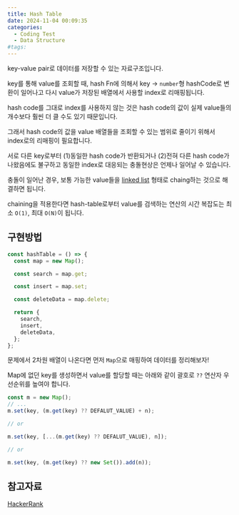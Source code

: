 ```yaml
---
title: Hash Table
date: 2024-11-04 00:09:35
categories:
  - Coding Test
  - Data Structure
#tags:
---
```

key-value pair로 데이터를 저장할 수 있는 자료구조입니다.

key를 통해 value를 조회할 때, hash Fn에 의해서 key -> `number`형 hashCode로 변환이 일어나고 다시 value가 저장된 배열에서 사용할 index로 리매핑됩니다.

hash code를 그대로 index를 사용하지 않는 것은 hash code의 값이 실제 value들의 개수보다 훨씬 더 클 수도 있기 때문입니다.

그래서 hash code의 값을 value 배열들을 조회할 수 있는 범위로 줄이기 위해서 index로의 리매핑이 필요합니다.

서로 다른 key로부터 (1)동일한 hash code가 반환되거나 (2)전혀 다른 hash code가 나왔음에도 불구하고 동일한 index로 대응되는 충돌현상은 언제나 일어날 수 있습니다.

충돌이 일어난 경우, 보통 가능한 value들을 [linked list](../linked-list) 형태로 chaing하는 것으로 해결하면 됩니다.

chaining을 적용한다면 hash-table로부터 value를 검색하는 연산의 시간 복잡도는 최소 `O(1)`, 최대 `O(N)`이 됩니다.

## 구현방법

```js
const hashTable = () => {
  const map = new Map();

  const search = map.get;

  const insert = map.set;

  const deleteData = map.delete;

  return {
    search,
    insert,
    deleteData,
  };
};
```

문제에서 2차원 배열이 나온다면 먼저 `Map`으로 매핑하여 데이터를 정리해보자!

Map에 없던 key를 생성하면서 value를 할당할 때는 아래와 같이 괄호로 `??` 연산자 우선순위를 높여야 합니다.

```js
const m = new Map();
// ...
m.set(key, (m.get(key) ?? DEFALUT_VALUE) + n);

// or

m.set(key, [...(m.get(key) ?? DEFALUT_VALUE), n]);

// or

m.set(key, (m.get(key) ?? new Set()).add(n));
```

## 참고자료

[HackerRank](https://www.youtube.com/@HackerrankOfficial/playlists)